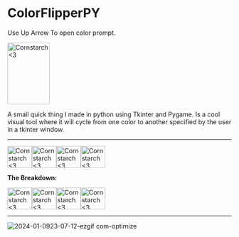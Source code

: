 # ColorFlipperPY

Use Up Arrow To open color prompt.

<img src="https://github.com/Kingerthanu/ColorFlipperPY/assets/76754592/c9fe86b1-ff04-41e9-b076-3c5480dc3ab4" alt="Cornstarch <3" width="95" height="139">

A small quick thing I made in python using Tkinter and Pygame. Is a cool visual tool where it will cycle from one color to another specified by the user in a tkinter window.

----------------------------------------------
<img src="https://github.com/Kingerthanu/ColorFlipperPY/assets/76754592/f311f319-3521-412e-8729-3e63e21a9164" alt="Cornstarch <3" width="55" height="49"><img src="https://github.com/Kingerthanu/ColorFlipperPY/assets/76754592/f311f319-3521-412e-8729-3e63e21a9164" alt="Cornstarch <3" width="55" height="49"><img src="https://github.com/Kingerthanu/ColorFlipperPY/assets/76754592/f311f319-3521-412e-8729-3e63e21a9164" alt="Cornstarch <3" width="55" height="49"><img src="https://github.com/Kingerthanu/ColorFlipperPY/assets/76754592/f311f319-3521-412e-8729-3e63e21a9164" alt="Cornstarch <3" width="55" height="49">



**The Breakdown:**


<img src="https://github.com/Kingerthanu/ColorFlipperPY/assets/76754592/9367eb41-1899-4927-8186-99ea647e07e3" alt="Cornstarch <3" width="55" height="49"><img src="https://github.com/Kingerthanu/ColorFlipperPY/assets/76754592/9367eb41-1899-4927-8186-99ea647e07e3" alt="Cornstarch <3" width="55" height="49"><img src="https://github.com/Kingerthanu/ColorFlipperPY/assets/76754592/9367eb41-1899-4927-8186-99ea647e07e3" alt="Cornstarch <3" width="55" height="49"><img src="https://github.com/Kingerthanu/ColorFlipperPY/assets/76754592/9367eb41-1899-4927-8186-99ea647e07e3" alt="Cornstarch <3" width="55" height="49">


----------------------------------------------

![2024-01-0923-07-12-ezgif com-optimize](https://github.com/Kingerthanu/ColorFlipperPY/assets/76754592/1b24ba8b-e8b5-487d-a43e-921af80dbb4a)

